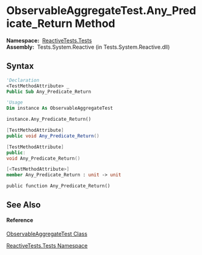 # ObservableAggregateTest.Any\_Predicate\_Return Method

**Namespace:**  [ReactiveTests.Tests](ReactiveTests.Tests\ReactiveTests.Tests.md)  
**Assembly:**  Tests.System.Reactive (in Tests.System.Reactive.dll)

## Syntax

```vb
'Declaration
<TestMethodAttribute> _
Public Sub Any_Predicate_Return
```

```vb
'Usage
Dim instance As ObservableAggregateTest

instance.Any_Predicate_Return()
```

```csharp
[TestMethodAttribute]
public void Any_Predicate_Return()
```

```c++
[TestMethodAttribute]
public:
void Any_Predicate_Return()
```

```fsharp
[<TestMethodAttribute>]
member Any_Predicate_Return : unit -> unit 
```

```jscript
public function Any_Predicate_Return()
```

## See Also

#### Reference

[ObservableAggregateTest Class](ObservableAggregateTest\ObservableAggregateTest.md)

[ReactiveTests.Tests Namespace](ReactiveTests.Tests\ReactiveTests.Tests.md)




